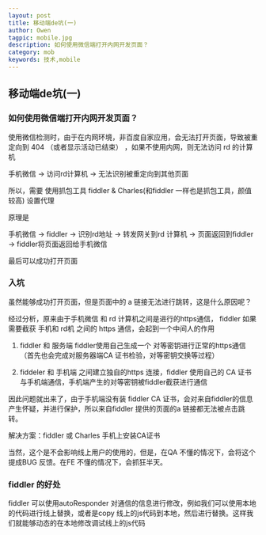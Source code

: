 ```yaml
---
layout: post
title: 移动端de坑(一)
author: Owen
tagpic: mobile.jpg
description: 如何使用微信端打开内网开发页面？
category: mob
keywords: 技术,mobile
---
```


## 移动端de坑(一)

### 如何使用微信端打开内网开发页面？

使用微信检测时，由于在内网环境，非百度自家应用，会无法打开页面，导致被重定向到 404 （或者显示活动已结束） ，如果不使用内网，则无法访问 rd 的计算机

手机微信 -> 访问rd计算机 -> 无法识别被重定向到其他页面

所以，需要 使用抓包工具 fiddler & Charles(和fiddler 一样也是抓包工具，颜值较高) 设置代理

原理是

手机微信 ->  fiddler  ->  识别rd地址 -> 转发网关到rd 计算机 -> 页面返回到fiddler -> fiddler将页面返回给手机微信

最后可以成功打开页面

### 入坑

虽然能够成功打开页面，但是页面中的 a 链接无法进行跳转，这是什么原因呢？

经过分析，原来由于手机微信 和 rd 计算机之间是进行的https通信，
fiddler 如果需要截获 手机和 rd机 之间的 https 通信，会起到一个中间人的作用

1. fiddler 和 服务端 fiddler使用自己生成一个 对等密钥进行正常的https通信（首先也会完成对服务器端CA 证书检验，对等密钥交换等过程） 

2. fiddeler 和 手机端 之间建立独自的https 连接，fiddler 使用自己的 CA 证书与手机端通信，手机端产生的对等密钥被fiddler截获进行通信

因此问题就出来了，由于手机端没有装 fiddler CA 证书，会对来自fiddler的信息产生怀疑，并进行保护，所以来自fiddler 提供的页面的a 链接都无法被点击跳转。

解决方案：fiddler 或 Charles 手机上安装CA证书

当然，这个是不会影响线上用户的使用的，但是，在QA 不懂的情况下，会将这个提成BUG 反馈。在FE 不懂的情况下，会抓狂半天。

### fiddler 的好处

fiddler 可以使用autoResponder 对通信的信息进行修改，例如我们可以使用本地的代码进行线上替换，或者是copy 线上的js代码到本地，然后进行替换。这样我们就能够动态的在本地修改调试线上的js代码